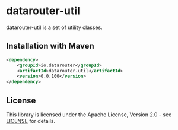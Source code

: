 # datarouter-util

datarouter-util is a set of utility classes.


## Installation with Maven

```xml
<dependency>
	<groupId>io.datarouter</groupId>
	<artifactId>datarouter-util</artifactId>
	<version>0.0.100</version>
</dependency>
```

## License

This library is licensed under the Apache License, Version 2.0 - see [LICENSE](../LICENSE) for details.
